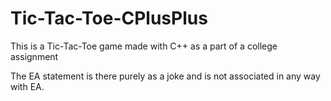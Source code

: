 # Tic-Tac-Toe-CPlusPlus
This is a Tic-Tac-Toe game made with C++ as a part of a college assignment

The EA statement is there purely as a joke and is not associated in any way with EA. 
